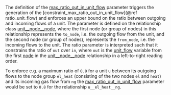 The definition of the [max\_ratio\_out\_in\_unit\_flow](@ref) parameter triggers the generation of the
[constraint\_max\_ratio\_out\_in\_unit\_flow](@ref ratio_unit_flow) and enforces an upper bound on the ratio between outgoing and incoming flows of a unit.
The parameter is defined on the relationship class [unit\_\_node\_\_node](@ref),
where the first node (or group of nodes) in this relationship represents the `to_node`, i.e. the outgoing flow from the unit,
and the second node (or group of nodes), represents the `from_node`, i.e. the incoming flows to the unit.
The ratio parameter is interpreted such that it constrains the ratio of `out` over `in`,
where `out` is the [unit\_flow](@ref) variable from the first [node](@ref) in the [unit\_\_node\_\_node](@ref) relationship
in a left-to-right reading order.

To enforce e.g. a maximum ratio of `0.8` for a unit `u` between its outgoing flows to the node group `el_heat` (consisting of the two nodes `el` and `heat`) and its incoming gas flow from `ng` the [max\_ratio\_out\_in\_unit\_flow](@ref) parameter would be set to `0.8` for the relationship `u__el_heat__ng`.
